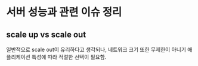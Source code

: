 # 서버 성능과 관련 이슈 정리

## scale up vs scale out
일반적으로 scale out이 유리하다고 생각되나,
네트워크 크기 또한 무제한이 아니기 애플리케이션 특성에 따라 적절한 선택이 필요함.
